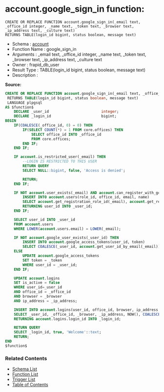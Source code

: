 # account.google_sign_in function:

```plpgsql
CREATE OR REPLACE FUNCTION account.google_sign_in(_email text, _office_id integer, _name text, _token text, _browser text, _ip_address text, _culture text)
RETURNS TABLE(login_id bigint, status boolean, message text)
```
* Schema : [account](../../schemas/account.md)
* Function Name : google_sign_in
* Arguments : _email text, _office_id integer, _name text, _token text, _browser text, _ip_address text, _culture text
* Owner : frapid_db_user
* Result Type : TABLE(login_id bigint, status boolean, message text)
* Description : 


**Source:**
```sql
CREATE OR REPLACE FUNCTION account.google_sign_in(_email text, _office_id integer, _name text, _token text, _browser text, _ip_address text, _culture text)
 RETURNS TABLE(login_id bigint, status boolean, message text)
 LANGUAGE plpgsql
AS $function$
    DECLARE _user_id                        integer;
    DECLARE _login_id                       bigint;
BEGIN    
    IF(COALESCE(_office_id, 0) = 0) THEN
        IF(SELECT COUNT(*) = 1 FROM core.offices) THEN
            SELECT office_id INTO _office_id
            FROM core.offices;
        END IF;
    END IF;

    IF account.is_restricted_user(_email) THEN
        --LOGIN IS RESTRICTED TO THIS USER
        RETURN QUERY
        SELECT NULL::bigint, false, 'Access is denied';

        RETURN;
    END IF;

    IF NOT account.user_exists(_email) AND account.can_register_with_google() THEN
        INSERT INTO account.users(role_id, office_id, email, name)
        SELECT account.get_registration_role_id(_email), account.get_registration_office_id(), _email, _name
        RETURNING user_id INTO _user_id;
    END IF;

    SELECT user_id INTO _user_id
    FROM account.users
    WHERE LOWER(account.users.email) = LOWER(_email);

    IF NOT account.google_user_exists(_user_id) THEN
        INSERT INTO account.google_access_tokens(user_id, token)
        SELECT COALESCE(_user_id, account.get_user_id_by_email(_email)), _token;
    ELSE
        UPDATE account.google_access_tokens
        SET token = _token
        WHERE user_id = _user_id;    
    END IF;

	UPDATE account.logins 
	SET is_active = false 
	WHERE user_id=_user_id 
	AND office_id = _office_id 
	AND browser = _browser
	AND ip_address = _ip_address;

    INSERT INTO account.logins(user_id, office_id, browser, ip_address, login_timestamp, culture)
    SELECT _user_id, _office_id, _browser, _ip_address, NOW(), COALESCE(_culture, '')
    RETURNING account.logins.login_id INTO _login_id;

    RETURN QUERY
    SELECT _login_id, true, 'Welcome'::text;
    RETURN;    
END
$function$

```

### Related Contents
* [Schema List](../../schemas.md)
* [Function List](../../functions.md)
* [Trigger List](../../triggers.md)
* [Table of Contents](../../README.md)

